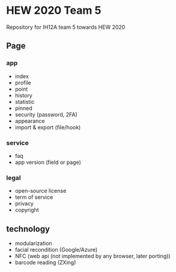 # HEW 2020 Team 5

Repository for IH12A team 5 towards HEW 2020

## Page

### app

- index
- profile
- point
- history
- statistic
- pinned
- security (password, 2FA)
- appearance
- import & export (file/hook)

### service

- faq
- app version (field or page)

### legal

- open-source license
- term of service
- privacy
- copyright

## technology

- modularization
- facial recondition (Google/Azure)
- NFC (web api (not implemented by any browser, later porting))
- barcode reading (ZXing)

